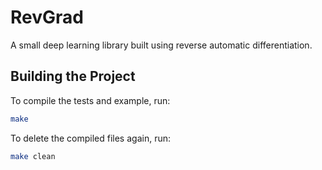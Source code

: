 # RevGrad

A small deep learning library built using reverse automatic differentiation.

## Building the Project

To compile the tests and example, run:

```bash
make
```

To delete the compiled files again, run:

```bash
make clean
```
